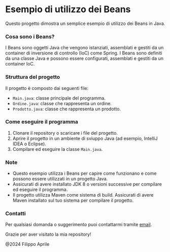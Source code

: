# Esempio di utilizzo dei Beans

Questo progetto dimostra un semplice esempio di utilizzo dei Beans in Java.

### Cosa sono i Beans?
I Beans sono oggetti Java che vengono istanziati, assemblati e gestiti
da un container di inversione di controllo (IoC) come Spring. I Beans
sono definiti da una classe Java e possono essere configurati,
assemblati e gestiti da un container IoC.

### Struttura del progetto
Il progetto è composto dai seguenti file:
- `Main.java`: classe principale del programma.
- `Ordine.java`: classe che rappresenta un ordine.
- `Prodotto.java`: classe che rappresenta un prodotto.

### Come eseguire il programma
1. Clonare il repository o scaricare i file del progetto.
2. Aprire il progetto in un ambiente di sviuppo Java (ad esempio, IntelliJ IDEA o Eclipse).
3. Compilare ed eseguire la classe `Main.java`.

### Note
- Questo esempio utilizza i Beans per capire come funzionano e come possono 
essere utilizzati in un progetto Java.
- Assicurati di avere installato JDK 8 o versioni successive per compilare
  ed eseguire il programma.
- Il progetto utilizza Maven come sistema di build. Assicurati di avere Maven
  installato sul tuo sistema per compilare il progetto.

### Contatti
Per qualsiasi domanda o suggerimento puoi contattarmi tramite [email](mailto:filippoaprilee@gmail.com).

Grazie per aver visitato la mia repository!

@2024 Filippo Aprile